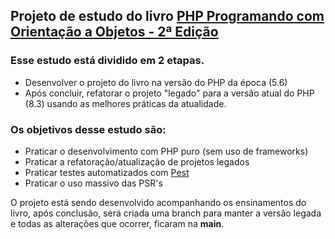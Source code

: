 ## Projeto de estudo do livro [PHP Programando com Orientação a Objetos - 2ª Edição](https://a.co/d/0iK3OTb)

### Esse estudo está dividido em 2 etapas.

- Desenvolver o projeto do livro na versão do PHP da época (5.6)
- Após concluir, refatorar o projeto "legado" para a versão atual do PHP (8.3) usando as melhores práticas da atualidade.

### Os objetivos desse estudo são:

- Praticar o desenvolvimento com PHP puro (sem uso de frameworks)
- Praticar a refatoração/atualização de projetos legados
- Praticar testes automatizados com [Pest](https://pestphp.com)
- Praticar o uso massivo das PSR's

O projeto está sendo desenvolvido acompanhando os ensinamentos do livro, após conclusão, será criada uma branch para manter a versão legada e todas as alterações que ocorrer, ficaram na __main__.

